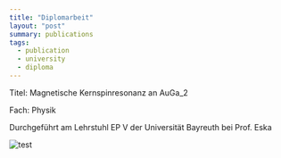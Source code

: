 ```yaml
---
title: "Diplomarbeit"
layout: "post"
summary: publications
tags:
  - publication
  - university
  - diploma
---
```


Titel: Magnetische Kernspinresonanz an AuGa_2

Fach: Physik 

Durchgeführt am Lehrstuhl EP V der Universität Bayreuth bei Prof. Eska

![test](static/publications/diploma_thesis/document_miniature.png)
